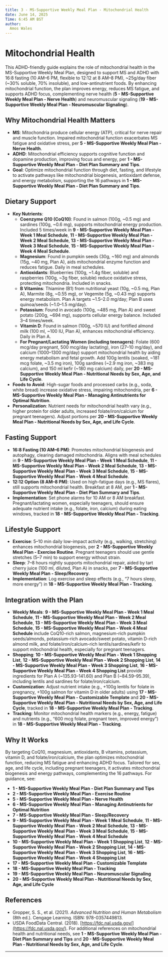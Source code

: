 ```yaml
---
title: 3 - MS-Supportive Weekly Meal Plan - Mitochondrial Health
date: June 14, 2025
Time: 6:45 AM BST
author:
  Amos Wales
---
```


# Mitochondrial Health

This ADHD-friendly guide explains the role of mitochondrial health in the MS-Supportive Weekly Meal Plan, designed to support MS and ADHD with 16:8 fasting (10 AM–6 PM, flexible to 12:12 at 8 AM–8 PM), ~25g/day fiber (~30% soluble, 70% insoluble), and low-antinutrient foods. By enhancing mitochondrial function, the plan improves energy, reduces MS fatigue, and supports ADHD focus, complementing nerve health (**5 - MS-Supportive Weekly Meal Plan - Nerve Health**) and neuromuscular signaling (**19 - MS-Supportive Weekly Meal Plan - Neuromuscular Signaling**).

## Why Mitochondrial Health Matters

- **MS**: Mitochondria produce cellular energy (ATP), critical for nerve repair and muscle function. Impaired mitochondrial function exacerbates MS fatigue and oxidative stress, per **5 - MS-Supportive Weekly Meal Plan - Nerve Health**.
- **ADHD**: Mitochondrial efficiency supports cognitive function and dopamine production, improving focus and energy, per **1 - MS-Supportive Weekly Meal Plan - Diet Plan Summary and Tips**.
- **Goal**: Optimize mitochondrial function through diet, fasting, and lifestyle to activate pathways like mitochondrial biogenesis, antioxidant defense, and energy metabolism, supporting the 16 pathways in **1 - MS-Supportive Weekly Meal Plan - Diet Plan Summary and Tips**.

## Dietary Support

- **Key Nutrients**:
  - **Coenzyme Q10 (CoQ10)**: Found in salmon (100g, ~0.5 mg) and sardines (100g, ~0.6 mg), supports mitochondrial energy production. Included 5 times/week in **9 - MS-Supportive Weekly Meal Plan - Week 1 Meal Schedule**, **11 - MS-Supportive Weekly Meal Plan - Week 2 Meal Schedule**, **13 - MS-Supportive Weekly Meal Plan - Week 3 Meal Schedule**, **15 - MS-Supportive Weekly Meal Plan - Week 4 Meal Schedule**.
  - **Magnesium**: Found in pumpkin seeds (30g, ~160 mg) and almonds (15g, ~40 mg, Plan A), aids mitochondrial enzyme function and reduces fatigue. Daily in meal schedules.
  - **Antioxidants**: Blueberries (100g, ~1.4g fiber, soluble) and raspberries (100g, ~3g fiber, soluble) reduce oxidative stress, protecting mitochondria. Included in snacks.
  - **B Vitamins**: Thiamine (B1) from nutritional yeast (10g, ~0.5 mg, Plan A), Marmite (8g, ~0.55 mg), or Vegemite (5g, ~0.43 mg) supports energy metabolism. Plan A targets ~1.5–2.0 mg/day; Plan B uses quinoa/seeds (~1.0–1.5 mg/day).
  - **Potassium**: Found in avocado (100g, ~485 mg, Plan A) and sweet potato (200g, ~694 mg), supports cellular energy balance. Included 3–4 times/week.
  - **Vitamin D**: Found in salmon (100g, ~570 IU) and fortified almond milk (100 ml, ~100 IU, Plan A), enhances mitochondrial efficiency. Daily in Plan A.
  - **For Pregnant/Lactating Women (including teenagers)**: Folate (600 mcg/day pregnant, 500 mcg/day lactating), iron (27–10 mg/day), and calcium (1000–1300 mg/day) support mitochondrial health by aiding energy metabolism and fetal growth. Add 100g lentils (soaked, ~181 mcg folate, ~3.5 mg iron), 100g sardines (~2.9 mg iron, ~383 mg calcium), and 150 ml kefir (~180 mg calcium) daily, per **20 - MS-Supportive Weekly Meal Plan - Nutritional Needs by Sex, Age, and Life Cycle**.
- **Foods to Avoid**: High-sugar foods and processed carbs (e.g., soda, white bread) increase oxidative stress, impairing mitochondria, per **6 - MS-Supportive Weekly Meal Plan - Managing Antinutrients for Optimal Nutrition**.
- **Personalization**: Nutrient needs for mitochondrial health vary (e.g., higher protein for older adults, increased folate/iron/calcium for pregnant teenagers). Adjust portions per **20 - MS-Supportive Weekly Meal Plan - Nutritional Needs by Sex, Age, and Life Cycle**.

## Fasting Support

- **16:8 Fasting (10 AM–6 PM)**: Promotes mitochondrial biogenesis and autophagy, clearing damaged mitochondria. Aligns with meal schedules in **9 - MS-Supportive Weekly Meal Plan - Week 1 Meal Schedule**, **11 - MS-Supportive Weekly Meal Plan - Week 2 Meal Schedule**, **13 - MS-Supportive Weekly Meal Plan - Week 3 Meal Schedule**, **15 - MS-Supportive Weekly Meal Plan - Week 4 Meal Schedule**.
- **12:12 Option (8 AM–8 PM)**: Used on high-fatigue days (e.g., MS flares), still supports mitochondrial health. Breakfast at 8 AM, per **1 - MS-Supportive Weekly Meal Plan - Diet Plan Summary and Tips**.
- **Implementation**: Set phone alarms for 10 AM or 8 AM breakfast. Pregnant/lactating women, especially teenagers, should ensure adequate nutrient intake (e.g., folate, iron, calcium) during eating windows, tracked in **18 - MS-Supportive Weekly Meal Plan - Tracking**.

## Lifestyle Support

- **Exercise**: 5–10 min daily low-impact activity (e.g., walking, stretching) enhances mitochondrial biogenesis, per **2 - MS-Supportive Weekly Meal Plan - Exercise Routine**. Pregnant teenagers should use gentle stretches (5–7 min) to support energy without strain.
- **Sleep**: 7–8 hours nightly supports mitochondrial repair, aided by tart cherry juice (100 ml, diluted, Plan A) in snacks, per **7 - MS-Supportive Weekly Meal Plan - Sleep/Recovery**.
- **Implementation**: Log exercise and sleep effects (e.g., “7 hours sleep, more energy”) in **18 - MS-Supportive Weekly Meal Plan - Tracking**.

## Integration with the Plan

- **Weekly Meals**: **9 - MS-Supportive Weekly Meal Plan - Week 1 Meal Schedule**, **11 - MS-Supportive Weekly Meal Plan - Week 2 Meal Schedule**, **13 - MS-Supportive Weekly Meal Plan - Week 3 Meal Schedule**, **15 - MS-Supportive Weekly Meal Plan - Week 4 Meal Schedule** include CoQ10-rich salmon, magnesium-rich pumpkin seeds/almonds, potassium-rich avocado/sweet potato, vitamin D-rich almond milk, and folate/iron/calcium-rich lentils/sardines/kefir to support mitochondrial health, especially for pregnant teenagers.
- **Shopping**: **10 - MS-Supportive Weekly Meal Plan - Week 1 Shopping List**, **12 - MS-Supportive Weekly Meal Plan - Week 2 Shopping List**, **14 - MS-Supportive Weekly Meal Plan - Week 3 Shopping List**, **16 - MS-Supportive Weekly Meal Plan - Week 4 Shopping List** provide ingredients for Plan A (~$135.93–$141.60) and Plan B (~$84.59–$95.39), including lentils and sardines for folate/iron/calcium.
- **Customization**: Adjust nutrient intake (e.g., +100g lentils for folate in pregnancy, +100g salmon for vitamin D in older adults) using **17 - MS-Supportive Weekly Meal Plan - Customizable Template** and **20 - MS-Supportive Weekly Meal Plan - Nutritional Needs by Sex, Age, and Life Cycle**, tracked in **18 - MS-Supportive Weekly Meal Plan - Tracking**.
- **Tracking**: Monitor mitochondrial health markers (e.g., energy, fatigue) and nutrients (e.g., “600 mcg folate, pregnant teen, improved energy”) in **18 - MS-Supportive Weekly Meal Plan - Tracking**.

## Why It Works

By targeting CoQ10, magnesium, antioxidants, B vitamins, potassium, vitamin D, and folate/iron/calcium, the plan optimizes mitochondrial function, reducing MS fatigue and enhancing ADHD focus. Tailored for sex, age, and life cycle, including pregnant teenagers, it activates mitochondrial biogenesis and energy pathways, complementing the 16 pathways. For guidance, see:
- **1 - MS-Supportive Weekly Meal Plan - Diet Plan Summary and Tips**
- **2 - MS-Supportive Weekly Meal Plan - Exercise Routine**
- **5 - MS-Supportive Weekly Meal Plan - Nerve Health**
- **6 - MS-Supportive Weekly Meal Plan - Managing Antinutrients for Optimal Nutrition**
- **7 - MS-Supportive Weekly Meal Plan - Sleep/Recovery**
- **9 - MS-Supportive Weekly Meal Plan - Week 1 Meal Schedule**, **11 - MS-Supportive Weekly Meal Plan - Week 2 Meal Schedule**, **13 - MS-Supportive Weekly Meal Plan - Week 3 Meal Schedule**, **15 - MS-Supportive Weekly Meal Plan - Week 4 Meal Schedule**
- **10 - MS-Supportive Weekly Meal Plan - Week 1 Shopping List**, **12 - MS-Supportive Weekly Meal Plan - Week 2 Shopping List**, **14 - MS-Supportive Weekly Meal Plan - Week 3 Shopping List**, **16 - MS-Supportive Weekly Meal Plan - Week 4 Shopping List**
- **17 - MS-Supportive Weekly Meal Plan - Customizable Template**
- **18 - MS-Supportive Weekly Meal Plan - Tracking**
- **19 - MS-Supportive Weekly Meal Plan - Neuromuscular Signaling**
- **20 - MS-Supportive Weekly Meal Plan - Nutritional Needs by Sex, Age, and Life Cycle**

## References
- Gropper, S. S., et al. (2021). *Advanced Nutrition and Human Metabolism* (8th ed.). Cengage Learning. ISBN: 978-0357449813.
- USDA FoodData Central. (2018). [https://fdc.nal.usda.gov/](https://fdc.nal.usda.gov/).
For additional references on mitochondrial health and nutritional needs, see **1 - MS-Supportive Weekly Meal Plan - Diet Plan Summary and Tips** and **20 - MS-Supportive Weekly Meal Plan - Nutritional Needs by Sex, Age, and Life Cycle**.

---